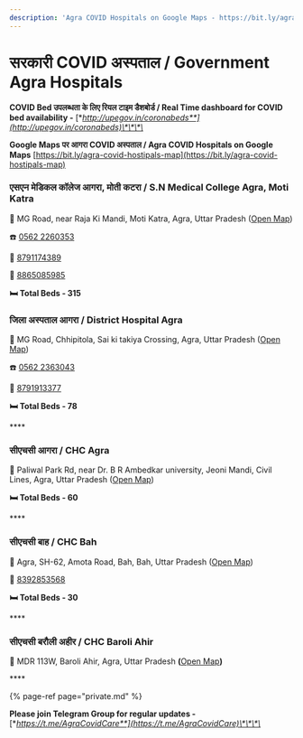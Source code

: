 ```yaml
---
description: 'Agra COVID Hospitals on Google Maps - https://bit.ly/agra-covid-hostipals-map'
---
```


# सरकारी COVID अस्पताल / Government Agra Hospitals

**COVID Bed उपलब्धता के लिए रियल टाइम डैशबोर्ड / Real Time dashboard for COVID bed availability -** [**http://upegov.in/coronabeds**](http://upegov.in/coronabeds)\*\*\*\*

**Google Maps पर आगरा COVID अस्पताल / Agra COVID Hospitals on Google Maps** [https://bit.ly/agra-covid-hostipals-map](https://bit.ly/agra-covid-hostipals-map)

### एसएन मेडिकल कॉलेज आगरा, मोती कटरा / S.N Medical College Agra, Moti Katra

📍 MG Road, near Raja Ki Mandi, Moti Katra, Agra, Uttar Pradesh \([Open Map](https://goo.gl/maps/SpfwRwvjSFYZ6fXF8)\)

☎️ [0562 2260353](tel:05622260353)

📱 [8791174389](tel:8791174389)

📱 [8865085985](tel:8865085985)

**🛏️ Total Beds - 315**



### जिला अस्पताल आगरा / District Hospital Agra

📍 MG Road, Chhipitola, Sai ki takiya Crossing, Agra, Uttar Pradesh \([Open Map](https://goo.gl/maps/ScCcTQ7XJyx1asEY8)\)

☎️ [0562 2363043](tel:05622363043)

📱 [8791913377](tel:8791913377)

**🛏️ Total Beds - 78**

\*\*\*\*

### सीएचसी आगरा / **CHC Agra**

📍 Paliwal Park Rd, near Dr. B R Ambedkar university, Jeoni Mandi, Civil Lines, Agra, Uttar Pradesh \([Open Map](https://goo.gl/maps/U5USztQzKXF5A4918)\)

**🛏️ Total Beds - 60**

\*\*\*\*

### सीएचसी बाह / **CHC Bah**

📍 Agra, SH-62, Amota Road, Bah, Bah, Uttar Pradesh \([Open Map](https://goo.gl/maps/rTJpw6oN1hahuS148)\)

📱 [8392853568](tel:8392853568)

**🛏️ Total Beds - 30**

\*\*\*\*

### सीएचसी बरौली अहीर **/ CHC Baroli Ahir**

📍 MDR 113W, Baroli Ahir, Agra, Uttar Pradesh **\(**[Open Map](https://goo.gl/maps/5NjvpSZKkzGhzVr79)**\)**

\*\*\*\*

{% page-ref page="private.md" %}

**Please join Telegram Group for regular updates -** [**https://t.me/AgraCovidCare**](https://t.me/AgraCovidCare)\*\*\*\*

